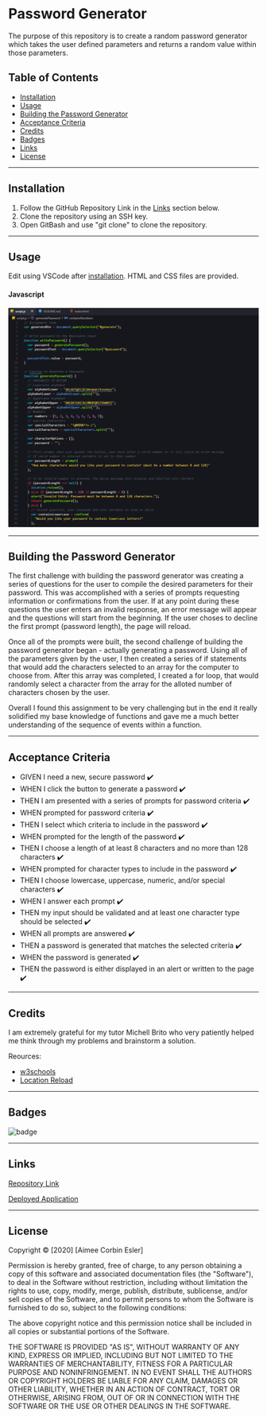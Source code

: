 # Password Generator
The purpose of this repository is to create a random password generator which takes the user defined parameters and returns a random value within those parameters.

## Table of Contents
* [Installation](#installation)
* [Usage](#Usage)
* [Building the Password Generator](#building-the-password-generator)
* [Acceptance Criteria](#acceptance-criteria)
* [Credits](#credits)
* [Badges](#badges)
* [Links](#Links)
* [License](#license)

-----

## Installation
1. Follow the GitHub Repository Link in the [Links](#Links) section below.
1. Clone the repository using an SSH key.
1. Open GitBash and use "git clone" to clone the repository.

-----

## Usage
Edit using VSCode after [installation](#installation). HTML and CSS files are provided.

#### Javascript

![HTML](javascript.PNG)

-----

## Building the Password Generator

The first challenge with building the password generator was creating a series of questions for the user to compile the desired parameters for their password. This was accomplished with a series of prompts requesting information or confirmations from the user. If at any point during these questions the user enters an invalid response, an error message will appear and the questions will start from the beginning. If the user choses to decline the first prompt (password length), the page will reload.

Once all of the prompts were built, the second challenge of building the password generator began - actually generating a password. Using all of the parameters given by the user, I then created a series of if statements that would add the characters selected to an array for the computer to choose from. After this array was completed, I created a for loop, that would randomly select a character from the array for the alloted number of characters chosen by the user.

Overall I found this assignment to be very challenging but in the end it really solidified my base knowledge of functions and gave me a much better understanding of the sequence of events within a function.

-----

## Acceptance Criteria

* GIVEN I need a new, secure password :heavy_check_mark:
* WHEN I click the button to generate a password :heavy_check_mark:
* THEN I am presented with a series of prompts for password criteria :heavy_check_mark:
* WHEN prompted for password criteria :heavy_check_mark:
* THEN I select which criteria to include in the password :heavy_check_mark:
* WHEN prompted for the length of the password :heavy_check_mark:
* THEN I choose a length of at least 8 characters and no more than 128 characters :heavy_check_mark:
* WHEN prompted for character types to include in the password :heavy_check_mark:
* THEN I choose lowercase, uppercase, numeric, and/or special characters :heavy_check_mark:
* WHEN I answer each prompt :heavy_check_mark:
* THEN my input should be validated and at least one character type should be selected :heavy_check_mark:
* WHEN all prompts are answered :heavy_check_mark:
* THEN a password is generated that matches the selected criteria :heavy_check_mark:
* WHEN the password is generated :heavy_check_mark:
* THEN the password is either displayed in an alert or written to the page :heavy_check_mark:

-----

## Credits
I am extremely grateful for my tutor Michell Brito who very patiently helped me think through my problems and brainstorm a solution.

Reources:

* [w3schools](https://www.w3schools.com)
* [Location Reload](https://www.w3schools.com/jsref/met_loc_reload.asp)


-----

## Badges
![badge](https://img.shields.io/github/issues-raw/aimeecesler/password-generator)

-----

## Links
[Repository Link](https://github.com/aimeecesler/password-generator)

[Deployed Application](https://aimeecesler.github.io/password-generator/)

-----

## License
Copyright &copy; [2020] [Aimee Corbin Esler]

Permission is hereby granted, free of charge, to any person obtaining a copy
of this software and associated documentation files (the "Software"), to deal
in the Software without restriction, including without limitation the rights
to use, copy, modify, merge, publish, distribute, sublicense, and/or sell
copies of the Software, and to permit persons to whom the Software is
furnished to do so, subject to the following conditions:

The above copyright notice and this permission notice shall be included in all
copies or substantial portions of the Software.

THE SOFTWARE IS PROVIDED "AS IS", WITHOUT WARRANTY OF ANY KIND, EXPRESS OR
IMPLIED, INCLUDING BUT NOT LIMITED TO THE WARRANTIES OF MERCHANTABILITY,
FITNESS FOR A PARTICULAR PURPOSE AND NONINFRINGEMENT. IN NO EVENT SHALL THE
AUTHORS OR COPYRIGHT HOLDERS BE LIABLE FOR ANY CLAIM, DAMAGES OR OTHER
LIABILITY, WHETHER IN AN ACTION OF CONTRACT, TORT OR OTHERWISE, ARISING FROM,
OUT OF OR IN CONNECTION WITH THE SOFTWARE OR THE USE OR OTHER DEALINGS IN THE
SOFTWARE.